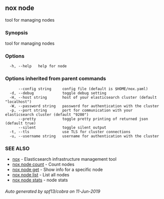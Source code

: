 ## nox node

tool for managing nodes

### Synopsis

tool for managing nodes

### Options

```
  -h, --help   help for node
```

### Options inherited from parent commands

```
      --config string     config file (default is $HOME/nox.yaml)
  -d, --debug             toggle debug setting
  -H, --host string       host of your elasticsearch cluster (default "localhost")
  -W, --password string   password for authentication with the cluster
  -p, --port string       port for communication with your elasticsearch cluster (default "9200")
      --pretty            toggle pretty printing of returned json (default true)
      --silent            toggle silent output
  -t, --tls               use TLS for cluster connections
  -u, --username string   username for authentication with the cluster
```

### SEE ALSO

* [nox](nox.md)	 - Elasticsearch infrastructure management tool
* [nox node count](nox_node_count.md)	 - Count nodes
* [nox node get](nox_node_get.md)	 - Show info for a specific node
* [nox node list](nox_node_list.md)	 - List all nodes
* [nox node stats](nox_node_stats.md)	 - node stats

###### Auto generated by spf13/cobra on 11-Jun-2019
